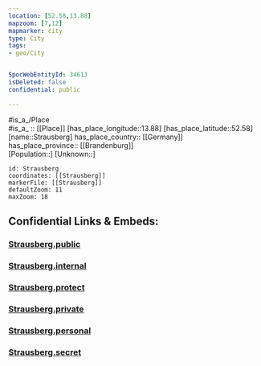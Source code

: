 ```yaml
---
location: [52.58,13.88] 
mapzoom: [7,12] 
mapmarker: city 
type: City
tags:
- geo/City


SpocWebEntityId: 34613
isDeleted: false
confidential: public

---
```

#is_a_/Place  
#is_a_ :: [[Place]] 
[has_place_longitude::13.88] 
[has_place_latitude::52.58] 
[name::Strausberg] 
has_place_country:: [[Germany]]  
has_place_province:: [[Brandenburg]]  
[Population::] 
[Unknown::] 


```leaflet
id: Strausberg
coordinates: [[Strausberg]] 
markerFile: [[Strausberg]] 
defaultZoom: 11 
maxZoom: 18
```


## Confidential Links & Embeds: 

### [Strausberg.public](/_public/\Earth\Continent\Europe\Europe~Central\Germany\Germany~East\Brandenburg\counties~Brandenburg\Märkisch-Oderland\cities~OderlandStrausberg.public.md) 

### [Strausberg.internal](/_internal/\Earth\Continent\Europe\Europe~Central\Germany\Germany~East\Brandenburg\counties~Brandenburg\Märkisch-Oderland\cities~OderlandStrausberg.internal.md) 

### [Strausberg.protect](/_protect/\Earth\Continent\Europe\Europe~Central\Germany\Germany~East\Brandenburg\counties~Brandenburg\Märkisch-Oderland\cities~OderlandStrausberg.protect.md) 

### [Strausberg.private](/_private/\Earth\Continent\Europe\Europe~Central\Germany\Germany~East\Brandenburg\counties~Brandenburg\Märkisch-Oderland\cities~OderlandStrausberg.private.md) 

### [Strausberg.personal](/_personal/\Earth\Continent\Europe\Europe~Central\Germany\Germany~East\Brandenburg\counties~Brandenburg\Märkisch-Oderland\cities~OderlandStrausberg.personal.md) 

### [Strausberg.secret](/_secret/\Earth\Continent\Europe\Europe~Central\Germany\Germany~East\Brandenburg\counties~Brandenburg\Märkisch-Oderland\cities~OderlandStrausberg.secret.md)

